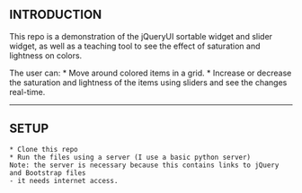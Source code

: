 INTRODUCTION
------------

This repo is a demonstration of the jQueryUI sortable widget and slider widget, as well as a teaching tool to see the effect of saturation and lightness on colors.

The user can:
    * Move around colored items in a grid. 
    * Increase or decrease the saturation and lightness of the items using sliders and see the changes real-time.
    
-----------
SETUP
-----------

    * Clone this repo
    * Run the files using a server (I use a basic python server)
    Note: the server is necessary because this contains links to jQuery and Bootstrap files 
    - it needs internet access.


